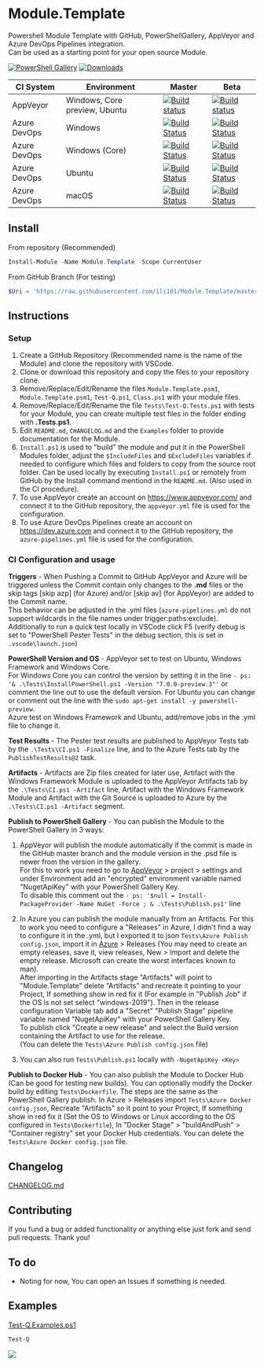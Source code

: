 # Module.Template
Powershell Module Template with GitHub, PowerShellGallery, AppVeyor and Azure DevOps Pipelines integration.<BR />
Can be used as a starting point for your open source Module.

[![PowerShell Gallery](https://img.shields.io/powershellgallery/v/Module.Template.svg)](https://www.powershellgallery.com/packages/Module.Template/)
[![Downloads](https://img.shields.io/powershellgallery/dt/Module.Template.svg)](https://www.powershellgallery.com/packages/Module.Template/)

| CI System    | Environment                   | Master                                                                                                                                                                                                                                         | Beta                                                                                                                                                                                                                                       |
|--------------|-------------------------------|------------------------------------------------------------------------------------------------------------------------------------------------------------------------------------------------------------------------------------------------|--------------------------------------------------------------------------------------------------------------------------------------------------------------------------------------------------------------------------------------------|
| AppVeyor     | Windows, Core preview, Ubuntu | [![Build status](https://ci.appveyor.com/api/projects/status/fyuu9hnl68ttn35n/branch/master?svg=true)](https://ci.appveyor.com/project/ili101/Module-Template)                                                                                 | [![Build status](https://ci.appveyor.com/api/projects/status/fyuu9hnl68ttn35n/branch/Beta?svg=true)](https://ci.appveyor.com/project/ili101/Module-Template)                                                                               |
| Azure DevOps | Windows                       | [![Build Status](https://dev.azure.com/ili101/Module.Template/_apis/build/status/ili101.Module.Template?branchName=master&jobName=Windows)](https://dev.azure.com/ili101/Module.Template/_build/latest?definitionId=1&branchName=master)       | [![Build Status](https://dev.azure.com/ili101/Module.Template/_apis/build/status/ili101.Module.Template?branchName=Beta&jobName=Windows)](https://dev.azure.com/ili101/Module.Template/_build/latest?definitionId=1&branchName=Beta)       |
| Azure DevOps | Windows (Core)                | [![Build Status](https://dev.azure.com/ili101/Module.Template/_apis/build/status/ili101.Module.Template?branchName=master&jobName=WindowsPSCore)](https://dev.azure.com/ili101/Module.Template/_build/latest?definitionId=1&branchName=master) | [![Build Status](https://dev.azure.com/ili101/Module.Template/_apis/build/status/ili101.Module.Template?branchName=Beta&jobName=WindowsPSCore)](https://dev.azure.com/ili101/Module.Template/_build/latest?definitionId=1&branchName=Beta) |
| Azure DevOps | Ubuntu                        | [![Build Status](https://dev.azure.com/ili101/Module.Template/_apis/build/status/ili101.Module.Template?branchName=master&jobName=Ubuntu)](https://dev.azure.com/ili101/Module.Template/_build/latest?definitionId=1&branchName=master)        | [![Build Status](https://dev.azure.com/ili101/Module.Template/_apis/build/status/ili101.Module.Template?branchName=Beta&jobName=Ubuntu)](https://dev.azure.com/ili101/Module.Template/_build/latest?definitionId=1&branchName=Beta)        |
| Azure DevOps | macOS                         | [![Build Status](https://dev.azure.com/ili101/Module.Template/_apis/build/status/ili101.Module.Template?branchName=master&jobName=macOS)](https://dev.azure.com/ili101/Module.Template/_build/latest?definitionId=1&branchName=master)         | [![Build Status](https://dev.azure.com/ili101/Module.Template/_apis/build/status/ili101.Module.Template?branchName=Beta&jobName=macOS)](https://dev.azure.com/ili101/Module.Template/_build/latest?definitionId=1&branchName=Beta)         |

## Install
From repository (Recommended)
```PowerShell
Install-Module -Name Module.Template -Scope CurrentUser
```
From GitHub Branch (For testing)
```PowerShell
$Uri = 'https://raw.githubusercontent.com/ili101/Module.Template/master/Install.ps1'; & ([Scriptblock]::Create((irm $Uri))) -FromGitHub $Uri
```

## Instructions
### Setup
1. Create a GitHub Repository (Recommended name is the name of the Module) and clone the repository with VSCode.
2. Clone or download this repository and copy the files to your repository clone.
3. Remove/Replace/Edit/Rename the files `Module.Template.psm1`, `Module.Template.psm1`, `Test-Q.ps1`, `Class.ps1` with your module files.
4. Remove/Replace/Edit/Rename the file `Tests\Test-Q.Tests.ps1` with tests for your Module, you can create multiple test files in the folder ending with **.Tests.ps1**.
5. Edit `README.md`, `CHANGELOG.md` and the `Examples` folder to provide documentation for the Module.
6. `Install.ps1` is used to "build" the module and put it in the PowerShell Modules folder, adjust the `$IncludeFiles` and `$ExcludeFiles` variables if needed to configure which files and folders to copy from the source root folder. Can be used locally by executing `Install.ps1` or remotely from GitHub by the Install command mentiond in the `README.md`. (Also used in the CI procedure).
7. To use AppVeyor create an account on https://www.appveyor.com/ and connect it to the GitHub repository, the `appveyor.yml` file is used for the configuration.
8. To use Azure DevOps Pipelines create an account on https://dev.azure.com and connect it to the GitHub repository, the `azure-pipelines.yml` file is used for the configuration.
### CI Configuration and usage
**Triggers** - When Pushing a Commit to GitHub AppVeyor and Azure will be triggered unless the Commit contain only changes to the **.md** files or the skip tags [skip azp] (for Azure) and/or [skip av] (for AppVeyor) are added to the Commit name.<BR />
This behavior can be adjusted in the .yml files (`azure-pipelines.yml` do not support wildcards in the file names under trigger:paths:exclude).<BR />
Additionally to run a quick test locally in VSCode click F5 (verify debug is set to "PowerShell Pester Tests" in the debug section, this is set in `.vscode\launch.json`)

**PowerShell Version and OS** - AppVeyor set to test on Ubuntu, Windows Framework and Windows Core.<BR />
For Windows Core you can control the version by setting it in the line `- ps: '& .\Tests\InstallPowerShell.ps1 -Version "7.0.0-preview.3"'` or comment the line out to use the default version.
For Ubuntu you can change or comment out the line with the `sudo apt-get install -y powershell-preview`.<BR />
Azure test on Windows Framework and Ubuntu, add/remove jobs in the .yml file to change it.

**Test Results** - The Pester test results are published to AppVeyor Tests tab by the `.\Tests\CI.ps1 -Finalize` line, and to the Azure Tests tab by the `PublishTestResults@2` task.

**Artifacts** - Artifacts are Zip files created for later use, Artifact with the Windows Framework Module is uploaded to the AppVeyor Artifacts tab by the `.\Tests\CI.ps1 -Artifact` line, Artifact with the Windows Framework Module and Artifact with the Git Source is uploaded to Azure by the `.\Tests\CI.ps1 -Artifact` segment.

**Publish to PowerShell Gallery** - You can publish the Module to the PowerShell Gallery in 3 ways:<BR />
1. AppVeyor will publish the module automatically if the commit is made in the GitHub master branch and the module version in the .psd file is newer from the version in the gallery.<BR />
For this to work you need to go to [AppVeyor](https://www.appveyor.com/) > project > settings and under Environment add an "encrypted" environment variable named "NugetApiKey" with your PowerShell Gallery Key.<BR />
To disable this comment out the `- ps: '$null = Install-PackageProvider -Name NuGet -Force ; & .\Tests\Publish.ps1'` line

1. In Azure you can publish the module manually from an Artifacts. For this to work you need to configure a "Releases" in Azure, I didn't find a way to configure it in the .yml, but I exported it to json `Tests\Azure Publish config.json`, import it in [Azure](https://dev.azure.com) > Releases (You may need to create an empty releases, save it, view releases, New > Import and delete the empty release. Microsoft can create the worst interfaces known to man).<BR />
After importing in the Artifacts stage "Artifacts" will point to "Module.Template" delete "Artifacts" and recreate it pointing to your Project, If something show in red fix it (For example in "Publish Job" if the OS is not set select "windows-2019"). Then in the release configuration Variable tab add a "Secret" "Publish Stage" pipeline variable named "NugetApiKey" with your PowerShell Gallery Key.<BR />
To publish click "Create a new release" and select the Build version containing the Artifact to use for the release.<BR />
(You can delete the `Tests\Azure Publish config.json` file)

1. You can also run `Tests\Publish.ps1` locally with `-NugetApiKey <Key>`

**Publish to Docker Hub** - You can also publish the Module to Docker Hub (Can be good for testing new builds). You can optionally modify the Docker build by editing `Tests\Dockerfile`.
The steps are the same as the PowerShell Gallery publish. In Azure > Releases import `Tests\Azure Docker config.json`, Recreate "Artifacts" so it point to your Project, If something show in red fix it (Set the OS to Windows or Linux according to the OS configured in `Tests\Dockerfile`), In "Docker Stage" > "buildAndPush" > "Container registry" set your Docker Hub credentials. You can delete the `Tests\Azure Docker config.json` file.

##  Changelog
[CHANGELOG.md](https://github.com/ili101/Module.Template/blob/master/CHANGELOG.md)

## Contributing
If you fund a bug or added functionality or anything else just fork and send pull requests. Thank you!

## To do
* Noting for now, You can open an Issues if something is needed.

## Examples
[Test-Q.Examples.ps1](https://github.com/ili101/Module.Template/blob/master/Examples/Test-Q.Examples.ps1)
```PowerShell
Test-Q
```

![](https://raw.githubusercontent.com/ili101/Module.Template/master/Examples/Example1.png)
